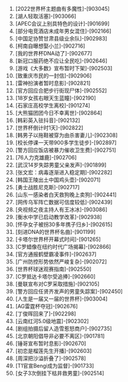 
1. [2022世界杯主题曲有多魔性]-[903045]
1. [湖人轻取活塞]-[903066]
1. [APEC会议上别具特色的设计]-[901699]
1. [部分电竞酒店未成年男女混住]-[902166]
1. [中国足协赞甘肃县级业余队]-[902983]
1. [柯南自曝想娶小兰]-[902716]
1. [我的世界杯DNA动了]-[902677]
1. [新冠口服药绝不应让全民吃]-[902646]
1. [游戏《大多数》宣布暂时下架]-[902503]
1. [致重庆市民的一封信]-[902906]
1. [雷神扮演者暂时息影]-[902821]
1. [官方回应合肥步行街现尸体]-[902552]
1. [18岁女孩右眼天生蓝瞳]-[902190]
1. [石家庄高校学生离校]-[901274]
1. [大熊猫团团今日不幸离世]-[902864]
1. [韩彩英入驻抖音]-[902132]
1. [世界杯倒计时1天]-[902822]
1. [韩男子以拖鞋被穿为由杀害妻儿]-[902308]
1. [校长停课一天带900多学生徒步]-[902897]
1. [警方回应饭店被暴力催收卫生费]-[902751]
1. [76人力克雄鹿]-[902706]
1. [武汉14岁失踪男童父亲发声]-[901899]
1. [张文宏：病毒逐渐进入稳定期]-[902282]
1. [韩国王陵出土中国鸡头壶]-[902071]
1. [勇士战胜尼克斯]-[902717]
1. [山东一感染者白天救狗晚上卖狗]-[902441]
1. [网传乌军阵亡数据可信度较低]-[902439]
1. [央视频之夜主持人有王冰冰]-[903086]
1. [衡水中学已启动教学改革]-[902938]
1. [怀孕女子被拐30多年携子归乡]-[902615]
1. [刻进DNA的世界杯名曲]-[901199]
1. [卡塔尔世界杯开幕式时间]-[901265]
1. [C罗蜡像在纽约时代广场揭幕]-[902866]
1. [官方通报鹤壁霸凌事件]-[902637]
1. [广州防控形势依然严峻复杂]-[902072]
1. [世界杯球迷观赛指南]-[902550]
1. [C罗抵达卡塔尔受追捧]-[902660]
1. [曼联宣布对C罗采取措施]-[902105]
1. [警方回应任贤齐发声的男童失踪案]-[902450]
1. [人生是一届又一届的世界杯]-[903004]
1. [AG雷霆杯夺冠]-[902676]
1. [丁俊晖回来了]-[902298]
1. [云南红河5.0级地震]-[902302]
1. [剧组拍摄后留人造雪惹怒商户]-[902735]
1. [北京朝阳倡导非必要不离区]-[901781]
1. [锤哥宣布暂时息影]-[902670]
1. [初恋是榴莲先生开播]-[902603]
1. [周深把沙溢折叠了]-[902578]
1. [T1官宣Bengi成为监督]-[901733]
1. [女子3次倒挂下枯井救男童]-[902514]
